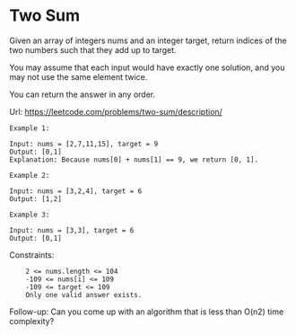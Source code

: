 # Two Sum


Given an array of integers nums and an integer target, return indices of the two numbers such that they add up to target.

You may assume that each input would have exactly one solution, and you may not use the same element twice.

You can return the answer in any order.


Url: https://leetcode.com/problems/two-sum/description/
 
```log
Example 1:

Input: nums = [2,7,11,15], target = 9
Output: [0,1]
Explanation: Because nums[0] + nums[1] == 9, we return [0, 1].

Example 2:

Input: nums = [3,2,4], target = 6
Output: [1,2]

Example 3:

Input: nums = [3,3], target = 6
Output: [0,1]
```
 

Constraints:
```log
    2 <= nums.length <= 104
    -109 <= nums[i] <= 109
    -109 <= target <= 109
    Only one valid answer exists.
```

 
Follow-up: Can you come up with an algorithm that is less than O(n2) time complexity?
